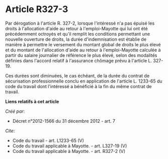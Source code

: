 # Article R327-3

Par dérogation à l'article R. 327-2, lorsque l'intéressé n'a pas épuisé les droits à l'allocation d'aide au retour à
l'emploi-Mayotte qui lui ont été précédemment octroyés et qu'il remplit les conditions permettant une nouvelle ouverture de
droits, la durée d'indemnisation est établie de manière à permettre le versement du montant global de droits le plus élevé et
du montant de l'allocation d'aide au retour à l'emploi-Mayotte calculée à partir du salaire journalier de référence le plus
élevé, selon des modalités définies dans l'accord relatif à l'assurance chômage prévu à l'article L. 327-19. 

Ces durées sont diminuées, le cas échéant, de la durée du contrat de sécurisation professionnelle conclu en application de
l'article L. 1233-65 du code du travail dont l'intéressé a bénéficié à la fin du même contrat de travail.

**Liens relatifs à cet article**

_Créé par_:

  - Décret n°2012-1566 du 31 décembre 2012 - art. 7

_Cite_:

  - Code du travail - art. L1233-65 (V)
  - Code du travail applicable à Mayotte. - art. L327-19 (V)
  - Code du travail applicable à Mayotte. - art. R327-2 (V)
